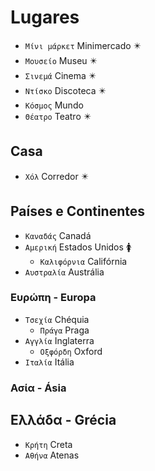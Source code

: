 # Lugares

-   `Μίνι μάρκετ` Minimercado ✴️
-   `Μουσείο` Museu ✴️
-   `Σινεμά` Cinema ✴️
-   `Ντίσκο` Discoteca ✴️
-   `Κόσμος` Mundo
-   `Θέατρο` Teatro ✴️

## Casa

-   `Χόλ` Corredor ✴️

## Países e Continentes

-   `Καναδάς` Canadá
-   `Αμερική` Estados Unidos 🚺
    -   `Καλιφόρνια` Califórnia
-   `Αυστραλία` Austrália

### Ευρώπη - Europa

-   `Τσεχία` Chéquia
    -   `Πράγα` Praga
-   `Αγγλία` Inglaterra
    -   `Οξφόρδη` Oxford
-   `Ιταλία` Itália

### Ασία - Ásia

## Ελλάδα - Grécia

-   `Κρήτη` Creta
-   `Αθήνα` Atenas
